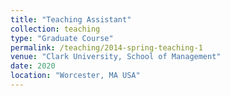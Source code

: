 ```yaml
---
title: "Teaching Assistant"
collection: teaching
type: "Graduate Course"
permalink: /teaching/2014-spring-teaching-1
venue: "Clark University, School of Management"
date: 2020
location: "Worcester, MA USA"
---
```

